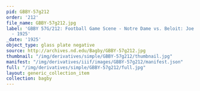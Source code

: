 ```yaml
---
pid: GBBY-57g212
order: '212'
file_name: GBBY-57g212.jpg
label: 'GBBY 57G/212: Football Game Scene - Notre Dame vs. Beloit: Joe Prelli Touchdown
  - 1925'
_date: '1925'
object_type: glass plate negative
source: http://archives.nd.edu/Bagby/GBBY-57g212.jpg
thumbnail: "/img/derivatives/simple/GBBY-57g212/thumbnail.jpg"
manifest: "/img/derivatives/iiif/images/GBBY-57g212/manifest.json"
full: "/img/derivatives/simple/GBBY-57g212/full.jpg"
layout: generic_collection_item
collection: bagby
---
```


